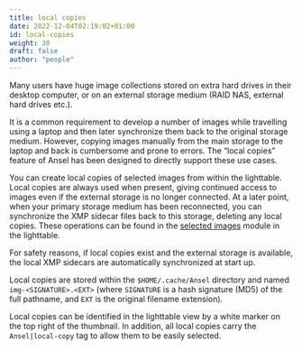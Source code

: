 ```yaml
---
title: local copies
date: 2022-12-04T02:19:02+01:00
id: local-copies
weight: 30
draft: false
author: "people"
---
```


Many users have huge image collections stored on extra hard drives in their desktop computer, or on an external storage medium (RAID NAS, external hard drives etc.).

It is a common requirement to develop a number of images while travelling using a laptop and then later synchronize them back to the original storage medium. However, copying images manually from the main storage to the laptop and back is cumbersome and prone to errors. The “local copies” feature of Ansel has been designed to directly support these use cases.

You can create local copies of selected images from within the lighttable. Local copies are always used when present, giving continued access to images even if the external storage is no longer connected. At a later point, when your primary storage medium has been reconnected, you can synchronize the XMP sidecar files back to this storage, deleting any local copies. These operations can be found in the [selected images](../../module-reference/utility-modules/lighttable/selected-image.md) module in the lighttable.

For safety reasons, if local copies exist and the external storage is available, the local XMP sidecars are automatically synchronized at start up.

Local copies are stored within the `$HOME/.cache/Ansel` directory and named `img-<SIGNATURE>.<EXT>` (where `SIGNATURE` is a hash signature (MD5) of the full pathname, and `EXT` is the original filename extension).

Local copies can be identified in the lighttable view by a white marker on the top right of the thumbnail. In addition, all local copies carry the `Ansel|local-copy` tag to allow them to be easily selected.
